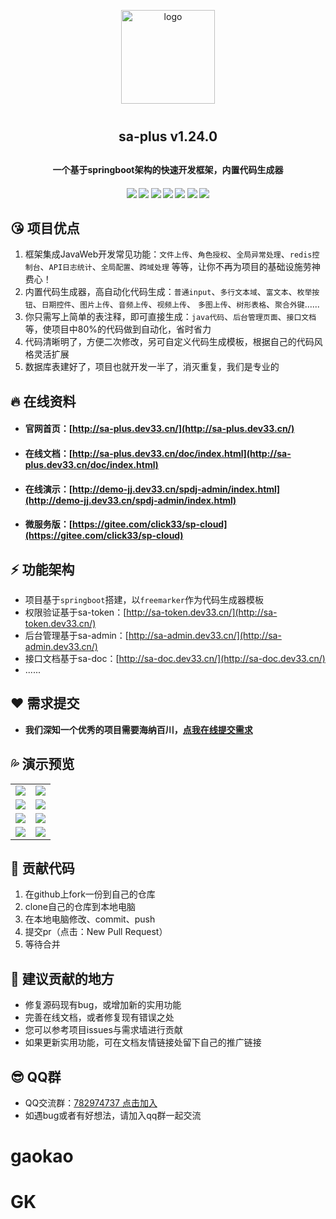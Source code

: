 <p align="center">
    <img alt="logo" src="https://gitee.com/click33/sa-plus/raw/master/sp-devdoc/logo-150.png" width="150" height="150" style="margin-bottom: 10px;">
</p>
<h2 align="center" style="margin: 30px 0 30px;font-weight: bold; ">sa-plus v1.24.0</h2>
<h4 align="center">一个基于springboot架构的快速开发框架，内置代码生成器</h4>
<h4 align="center">
	<a href="https://gitee.com/click33/sa-plus/stargazers"><img src="https://gitee.com/click33/sa-plus/badge/star.svg"></a>
	<a href="https://github.com/click33/sa-plus"><img src="https://img.shields.io/badge/sa--plus-v1.24.0-2B9939"></a>
	<a href="https://github.com/click33/sa-plus"><img src="https://img.shields.io/badge/language-java-2B9939"></a>
	<a href="https://github.com/click33/sa-plus/stargazers"><img src="https://img.shields.io/github/stars/click33/sa-plus"></a>
	<a href="https://github.com/click33/sa-plus/watchers"><img src="https://img.shields.io/github/watchers/click33/sa-plus"></a>
	<a href="https://github.com/click33/sa-plus/network/members"><img src="https://img.shields.io/github/forks/click33/sa-plus"></a>
	<a href="https://github.com/click33/sa-plus/blob/master/LICENSE"><img src="https://img.shields.io/github/license/click33/sa-plus.svg"></a>
</h4>


## 😘 项目优点 
1. 框架集成JavaWeb开发常见功能：`文件上传`、`角色授权`、`全局异常处理`、`redis控制台`、`API日志统计`、`全局配置`、`跨域处理` 等等，让你不再为项目的基础设施劳神费心！
2. 内置代码生成器，高自动化代码生成：`普通input`、`多行文本域`、`富文本`、`枚举按钮`、`日期控件`、`图片上传`、`音频上传`、`视频上传`、 `多图上传`、`树形表格`、`聚合外键`......
3. 你只需写上简单的表注释，即可直接生成：`java代码`、`后台管理页面`、`接口文档`等，使项目中80%的代码做到自动化，省时省力
4. 代码清晰明了，方便二次修改，另可自定义代码生成模板，根据自己的代码风格灵活扩展
5. 数据库表建好了，项目也就开发一半了，消灭重复，我们是专业的


## 🔥 在线资料 
- #### 官网首页：[http://sa-plus.dev33.cn/](http://sa-plus.dev33.cn/)
- #### 在线文档：[http://sa-plus.dev33.cn/doc/index.html](http://sa-plus.dev33.cn/doc/index.html)
- #### 在线演示：[http://demo-jj.dev33.cn/spdj-admin/index.html](http://demo-jj.dev33.cn/spdj-admin/index.html)
- #### 微服务版：[https://gitee.com/click33/sp-cloud](https://gitee.com/click33/sp-cloud)


## ⚡ 功能架构 
- 项目基于`springboot`搭建，以`freemarker`作为代码生成器模板 
- 权限验证基于sa-token：[http://sa-token.dev33.cn/](http://sa-token.dev33.cn/)
- 后台管理基于sa-admin：[http://sa-admin.dev33.cn/](http://sa-admin.dev33.cn/)
- 接口文档基于sa-doc：[http://sa-doc.dev33.cn/](http://sa-doc.dev33.cn/)
- ...... 



## ❤️ 需求提交 
- **我们深知一个优秀的项目需要海纳百川，[点我在线提交需求](http://sa-app.dev33.cn/wall.html?name=sa-plus)**


## 💦 演示预览 
<table>
    <tr>
        <td><img src="https://color-test.oss-cn-qingdao.aliyuncs.com/sa-plus/pre-1.png"/></td>
        <td><img src="https://color-test.oss-cn-qingdao.aliyuncs.com/sa-plus/pre-2.png"/></td>
    </tr>
    <tr>
        <td><img src="https://color-test.oss-cn-qingdao.aliyuncs.com/sa-plus/pre-3.png"/></td>
        <td><img src="https://color-test.oss-cn-qingdao.aliyuncs.com/sa-plus/pre-4.png"/></td>
    </tr>
    <tr>
        <td><img src="https://color-test.oss-cn-qingdao.aliyuncs.com/sa-plus/pre-5.png"/></td>
        <td><img src="https://color-test.oss-cn-qingdao.aliyuncs.com/sa-plus/pre-6.png"/></td>
    </tr>
    <tr>
        <td><img src="https://color-test.oss-cn-qingdao.aliyuncs.com/sa-plus/pre-7.png"/></td>
        <td><img src="https://color-test.oss-cn-qingdao.aliyuncs.com/sa-plus/pre-8.png"/></td>
    </tr>
</table>




## 🔨 贡献代码 
1. 在github上fork一份到自己的仓库
2. clone自己的仓库到本地电脑
3. 在本地电脑修改、commit、push
4. 提交pr（点击：New Pull Request）
5. 等待合并


## 🌱 建议贡献的地方 
- 修复源码现有bug，或增加新的实用功能
- 完善在线文档，或者修复现有错误之处
- 您可以参考项目issues与需求墙进行贡献
- 如果更新实用功能，可在文档友情链接处留下自己的推广链接


## 😎 QQ群 
- QQ交流群：[782974737 点击加入](https://jq.qq.com/?_wv=1027&k=5DHN5Ib)
- 如遇bug或者有好想法，请加入qq群一起交流  




# gaokao
# GK
